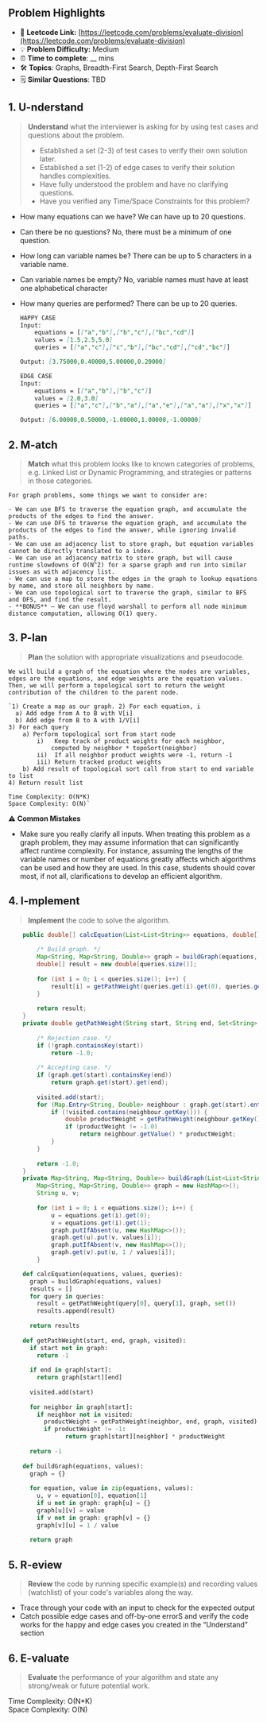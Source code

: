 ## Problem Highlights

* 🔗 **Leetcode Link:** [https://leetcode.com/problems/evaluate-division](https://leetcode.com/problems/evaluate-division)
* 💡 **Problem Difficulty:** Medium
* ⏰ **Time to complete**: __ mins
* 🛠️ **Topics**: Graphs, Breadth-First Search, Depth-First Search
* 🗒️ **Similar Questions**: TBD

## 1. **U-nderstand**

> **Understand** what the interviewer is asking for by using test cases and questions about the problem.
> 
> - Established a set (2-3) of test cases to verify their own solution later.
> - Established a set (1-2) of edge cases to verify their solution handles complexities.
> - Have fully understood the problem and have no clarifying questions.
> - Have you verified any Time/Space Constraints for this problem?

- How many equations can we have?
We can have up to 20 questions.

- Can there be no questions?
No, there must be a minimum of one question.

- How long can variable names be?
There can be up to 5 characters in a variable name.

- Can variable names be empty?
No, variable names must have at least one alphabetical character

- How many queries are performed?
There can be up to 20 queries.
    
    ```markdown
    HAPPY CASE
    Input:
        equations = [["a","b"],["b","c"],["bc","cd"]]
        values = [1.5,2.5,5.0]
        queries = [["a","c"],["c","b"],["bc","cd"],["cd","bc"]]
    
    Output: [3.75000,0.40000,5.00000,0.20000]
    
    EDGE CASE
    Input:
        equations = [["a","b"],["b","c"]]
        values = [2.0,3.0]
        queries = [["a","c"],["b","a"],["a","e"],["a","a"],["x","x"]]
    
    Output: [6.00000,0.50000,-1.00000,1.00000,-1.00000]
    ```
    
## 2. M-atch

> **Match** what this problem looks like to known categories of problems, e.g. Linked List or Dynamic Programming, and strategies or patterns in those categories.
    
    For graph problems, some things we want to consider are:
    
    - We can use BFS to traverse the equation graph, and accumulate the products of the edges to find the answer.
    - We can use DFS to traverse the equation graph, and accumulate the products of the edges to find the answer, while ignoring invalid paths.
    - We can use an adjacency list to store graph, but equation variables cannot be directly translated to a index.
    - We can use an adjacency matrix to store graph, but will cause runtime slowdowns of O(N^2) for a sparse graph and run into similar issues as with adjacency list.
    - We can use a map to store the edges in the graph to lookup equations by name, and store all neighbors by name.
    - We can use topological sort to traverse the graph, similar to BFS and DFS, and find the result.
    - **BONUS** – We can use floyd warshall to perform all node minimum distance computation, allowing O(1) query.

## 3. P-lan

> **Plan** the solution with appropriate visualizations and pseudocode.
    
    We will build a graph of the equation where the nodes are variables, edges are the equations, and edge weights are the equation values. Then, we will perform a topological sort to return the weight contribution of the children to the parent node.
    
    `1) Create a map as our graph. 2) For each equation, i
      a) Add edge from A to B with V[i]
      b) Add edge from B to A with 1/V[i]
    3) For each query
        a) Perform topological sort from start node
            i)   Keep track of product weights for each neighbor, 
                computed by neighbor * topoSort(neighbor)
            ii)  If all neighbor product weights were -1, return -1
            iii) Return tracked product weights
        b) Add result of topological sort call from start to end variable to list
    4) Return result list
    
    Time Complexity: O(N*K)
    Space Complexity: O(N)`
    

⚠️ **Common Mistakes**

* Make sure you really clarify all inputs. When treating this problem as a graph problem, they may assume information that can significantly affect runtime complexity. For instance, assuming the lengths of the variable names or number of equations greatly affects which algorithms can be used and how they are used. In this case, students should cover most, if not all, clarifications to develop an efficient algorithm.

## 4. I-mplement

> **Implement** the code to solve the algorithm.
    
```java
    public double[] calcEquation(List<List<String>> equations, double[] values, List<List<String>> queries) {
    
        /* Build graph. */
        Map<String, Map<String, Double>> graph = buildGraph(equations, values);
        double[] result = new double[queries.size()];
        
        for (int i = 0; i < queries.size(); i++) {
            result[i] = getPathWeight(queries.get(i).get(0), queries.get(i).get(1), new HashSet<>(), graph);
        }  
        
        return result;
    }
    private double getPathWeight(String start, String end, Set<String> visited, Map<String, Map<String, Double>> graph) {
        
        /* Rejection case. */
        if (!graph.containsKey(start)) 
            return -1.0;
        
        /* Accepting case. */
        if (graph.get(start).containsKey(end))
            return graph.get(start).get(end);
        
        visited.add(start);
        for (Map.Entry<String, Double> neighbour : graph.get(start).entrySet()) {
            if (!visited.contains(neighbour.getKey())) {
                double productWeight = getPathWeight(neighbour.getKey(), end, visited, graph);
                if (productWeight != -1.0)
                    return neighbour.getValue() * productWeight;
            }
        }
        
        return -1.0;
    }
    private Map<String, Map<String, Double>> buildGraph(List<List<String>> equations, double[] values) {
        Map<String, Map<String, Double>> graph = new HashMap<>();
        String u, v;
        
        for (int i = 0; i < equations.size(); i++) {
            u = equations.get(i).get(0);
            v = equations.get(i).get(1);
            graph.putIfAbsent(u, new HashMap<>());
            graph.get(u).put(v, values[i]);
            graph.putIfAbsent(v, new HashMap<>());
            graph.get(v).put(u, 1 / values[i]);
        }
```
    
```python
    def calcEquation(equations, values, queries):
      graph = buildGraph(equations, values)
      results = []
      for query in queries:
        result = getPathWeight(query[0], query[1], graph, set())
        results.append(result)
    
      return results
    
    def getPathWeight(start, end, graph, visited):
      if start not in graph:
        return -1
    
      if end in graph[start]:
        return graph[start][end]
    
      visited.add(start)
    
      for neighbor in graph[start]:
        if neighbor not in visited:
          productWeight = getPathWeight(neighbor, end, graph, visited)
          if productWeight != -1:
                return graph[start][neighbor] * productWeight
            
      return -1
    
    def buildGraph(equations, values):
      graph = {}
    
      for equation, value in zip(equations, values):
        u, v = equation[0], equation[1]
        if u not in graph: graph[u] = {}
        graph[u][v] = value
        if v not in graph: graph[v] = {}
        graph[v][u] = 1 / value
    
      return graph
```
    
## 5. R-eview
    
> **Review** the code by running specific example(s) and recording values (watchlist) of your code's variables along the way.

- Trace through your code with an input to check for the expected output
- Catch possible edge cases and off-by-one errorS and verify the code works for the happy and edge cases you created in the “Understand” section

    
## 6. E-valuate

> **Evaluate** the performance of your algorithm and state any strong/weak or future potential work.

Time Complexity: O(N*K)
<br>
Space Complexity: O(N)